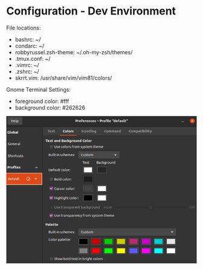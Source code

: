 # Configuration - Dev Environment

File locations:
- bashrc: ~/
- condarc: ~/
- robbyrussel.zsh-theme: ~/.oh-my-zsh/themes/
- .tmux.conf: ~/
- .vimrc: ~/
- .zshrc: ~/
- skrrt.vim: /usr/share/vim/vim81/colors/

Gnome Terminal Settings:
- foreground color: #fff
- background color: #262626


![Gnome Terminal Preferences](/img/gnome-terminal-preferences.png)
